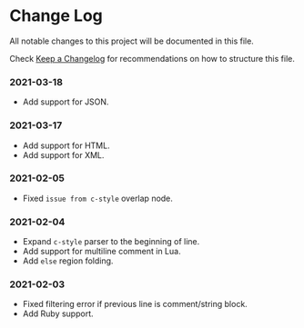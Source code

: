 # Change Log

All notable changes to this project will be documented in this file.

Check [Keep a Changelog](http://keepachangelog.com/) for recommendations on how to structure this file.


### 2021-03-18

* Add support for JSON.

### 2021-03-17

* Add support for HTML.
* Add support for XML.

### 2021-02-05

* Fixed `issue from c-style` overlap node.

### 2021-02-04

* Expand `c-style` parser to the beginning of line.
* Add support for multiline comment in Lua.
* Add `else` region folding.

### 2021-02-03

* Fixed filtering error if previous line is comment/string block.
* Add Ruby support.
